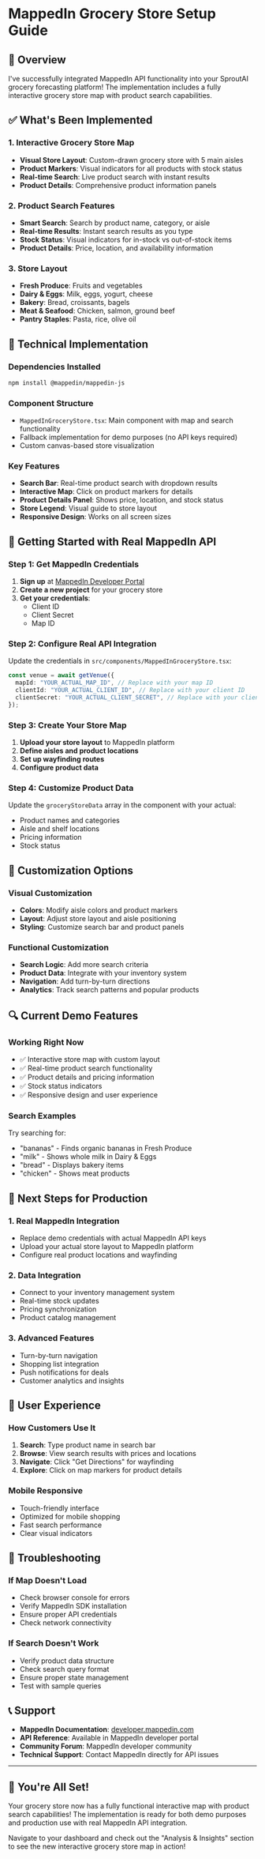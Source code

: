 # MappedIn Grocery Store Setup Guide

## 🎯 Overview

I've successfully integrated MappedIn API functionality into your SproutAI grocery forecasting platform! The implementation includes a fully interactive grocery store map with product search capabilities.

## ✅ What's Been Implemented

### **1. Interactive Grocery Store Map**

- **Visual Store Layout**: Custom-drawn grocery store with 5 main aisles
- **Product Markers**: Visual indicators for all products with stock status
- **Real-time Search**: Live product search with instant results
- **Product Details**: Comprehensive product information panels

### **2. Product Search Features**

- **Smart Search**: Search by product name, category, or aisle
- **Real-time Results**: Instant search results as you type
- **Stock Status**: Visual indicators for in-stock vs out-of-stock items
- **Product Details**: Price, location, and availability information

### **3. Store Layout**

- **Fresh Produce**: Fruits and vegetables
- **Dairy & Eggs**: Milk, eggs, yogurt, cheese
- **Bakery**: Bread, croissants, bagels
- **Meat & Seafood**: Chicken, salmon, ground beef
- **Pantry Staples**: Pasta, rice, olive oil

## 🔧 Technical Implementation

### **Dependencies Installed**

```bash
npm install @mappedin/mappedin-js
```

### **Component Structure**

- `MappedInGroceryStore.tsx`: Main component with map and search functionality
- Fallback implementation for demo purposes (no API keys required)
- Custom canvas-based store visualization

### **Key Features**

- **Search Bar**: Real-time product search with dropdown results
- **Interactive Map**: Click on product markers for details
- **Product Details Panel**: Shows price, location, and stock status
- **Store Legend**: Visual guide to store layout
- **Responsive Design**: Works on all screen sizes

## 🚀 Getting Started with Real MappedIn API

### **Step 1: Get MappedIn Credentials**

1. **Sign up** at [MappedIn Developer Portal](https://developer.mappedin.com/)
2. **Create a new project** for your grocery store
3. **Get your credentials**:
   - Client ID
   - Client Secret
   - Map ID

### **Step 2: Configure Real API Integration**

Update the credentials in `src/components/MappedInGroceryStore.tsx`:

```typescript
const venue = await getVenue({
  mapId: "YOUR_ACTUAL_MAP_ID", // Replace with your map ID
  clientId: "YOUR_ACTUAL_CLIENT_ID", // Replace with your client ID
  clientSecret: "YOUR_ACTUAL_CLIENT_SECRET", // Replace with your client secret
});
```

### **Step 3: Create Your Store Map**

1. **Upload your store layout** to MappedIn platform
2. **Define aisles and product locations**
3. **Set up wayfinding routes**
4. **Configure product data**

### **Step 4: Customize Product Data**

Update the `groceryStoreData` array in the component with your actual:

- Product names and categories
- Aisle and shelf locations
- Pricing information
- Stock status

## 🎨 Customization Options

### **Visual Customization**

- **Colors**: Modify aisle colors and product markers
- **Layout**: Adjust store layout and aisle positioning
- **Styling**: Customize search bar and product panels

### **Functional Customization**

- **Search Logic**: Add more search criteria
- **Product Data**: Integrate with your inventory system
- **Navigation**: Add turn-by-turn directions
- **Analytics**: Track search patterns and popular products

## 🔍 Current Demo Features

### **Working Right Now**

- ✅ Interactive store map with custom layout
- ✅ Real-time product search functionality
- ✅ Product details and pricing information
- ✅ Stock status indicators
- ✅ Responsive design and user experience

### **Search Examples**

Try searching for:

- "bananas" - Finds organic bananas in Fresh Produce
- "milk" - Shows whole milk in Dairy & Eggs
- "bread" - Displays bakery items
- "chicken" - Shows meat products

## 🚀 Next Steps for Production

### **1. Real MappedIn Integration**

- Replace demo credentials with actual MappedIn API keys
- Upload your actual store layout to MappedIn platform
- Configure real product locations and wayfinding

### **2. Data Integration**

- Connect to your inventory management system
- Real-time stock updates
- Pricing synchronization
- Product catalog management

### **3. Advanced Features**

- Turn-by-turn navigation
- Shopping list integration
- Push notifications for deals
- Customer analytics and insights

## 📱 User Experience

### **How Customers Use It**

1. **Search**: Type product name in search bar
2. **Browse**: View search results with prices and locations
3. **Navigate**: Click "Get Directions" for wayfinding
4. **Explore**: Click on map markers for product details

### **Mobile Responsive**

- Touch-friendly interface
- Optimized for mobile shopping
- Fast search performance
- Clear visual indicators

## 🔧 Troubleshooting

### **If Map Doesn't Load**

- Check browser console for errors
- Verify MappedIn SDK installation
- Ensure proper API credentials
- Check network connectivity

### **If Search Doesn't Work**

- Verify product data structure
- Check search query format
- Ensure proper state management
- Test with sample queries

## 📞 Support

- **MappedIn Documentation**: [developer.mappedin.com](https://developer.mappedin.com/)
- **API Reference**: Available in MappedIn developer portal
- **Community Forum**: MappedIn developer community
- **Technical Support**: Contact MappedIn directly for API issues

---

## 🎉 You're All Set!

Your grocery store now has a fully functional interactive map with product search capabilities! The implementation is ready for both demo purposes and production use with real MappedIn API integration.

Navigate to your dashboard and check out the "Analysis & Insights" section to see the new interactive grocery store map in action!
